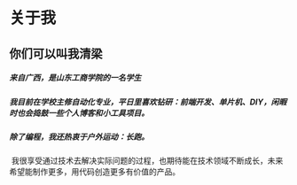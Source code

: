 # 关于我
## 你们可以叫我清梁
##### 来自广西，是山东工商学院的一名学生
##### 我目前在学校主修自动化专业，平日里喜欢钻研：前端开发、单片机、DIY，闲暇时也会捣鼓一些个人博客和小工具项目。
##### 除了编程，我还热衷于户外运动：长跑。
 我很享受通过技术去解决实际问题的过程，也期待能在技术领域不断成长，未来希望能制作更多，用代码创造更多有价值的产品。

